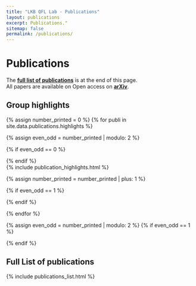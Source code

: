 ```yaml
---
title: "LKB QFL Lab - Publications"
layout: publications
excerpt: Publications."
sitemap: false
permalink: /publications/
---
```


# Publications

The **[full list of publications](#full-list-of-publications)** is at the end of this page. <br>
 All papers are available on Open access on **[arXiv](https://arxiv.org/a/glorieux_q_1.html)**.

## Group highlights

{% assign number_printed = 0 %}
{% for publi in site.data.publications.highlights %}

{% assign even_odd = number_printed | modulo: 2 %}

{% if even_odd == 0 %}
<div class="row">
{% endif %}

<!-- Highlights -->
<div markdown="0">
{% include publication_highlights.html  %}
</div>

{% assign number_printed = number_printed | plus: 1 %}

{% if even_odd == 1 %}
</div>
{% endif %}

{% endfor %}

{% assign even_odd = number_printed | modulo: 2 %}
{% if even_odd == 1 %}
</div>
{% endif %}



## Full List of publications

<div markdown="0">
{% include publications_list.html %}
</div>
